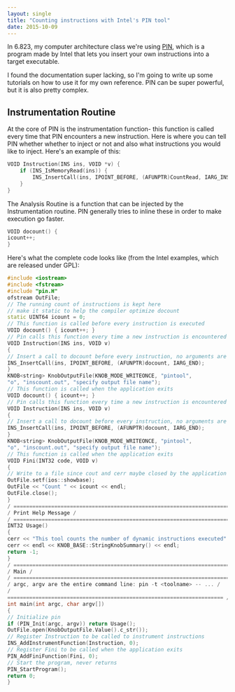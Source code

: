```yaml
---
layout: single
title: "Counting instructions with Intel's PIN tool"
date: 2015-10-09
---
```


In 6.823, my computer architecture class we're using [PIN](https://software.intel.com/en-us/articles/pin-a-dynamic-binary-instrumentation-tool), which is a program made by Intel that lets you insert your own instructions into a target executable.

I found the documentation super lacking, so I'm going to write up some tutorials on how to use it for my own reference. PIN can be super powerful, but it is also pretty complex.

## Instrumentation Routine

At the core of PIN is the instrumentation function- this function is called every time that PIN encounters a new instruction. Here is where you can tell PIN whether whether to inject or not and also what instructions you would like to inject. Here's an example of this:

```c
VOID Instruction(INS ins, VOID *v) {
    if (INS_IsMemoryRead(ins)) {
        INS_InsertCall(ins, IPOINT_BEFORE, (AFUNPTR)CountRead, IARG_INST_PTR, IARG_END);
    }
}
```

The Analysis Routine is a function that can be injected by the Instrumentation routine. PIN generally tries to inline these in order to make execution go faster.

```cpp
VOID docount() {
icount++;
}
```

Here's what the complete code looks like (from the Intel examples, which are released under GPL):

```cpp
#include <iostream>
#include <fstream>
#include "pin.H"
ofstream OutFile;
// The running count of instructions is kept here
// make it static to help the compiler optimize docount
static UINT64 icount = 0;
// This function is called before every instruction is executed
VOID docount() { icount++; }
// Pin calls this function every time a new instruction is encountered
VOID Instruction(INS ins, VOID v)
{
// Insert a call to docount before every instruction, no arguments are passed
INS_InsertCall(ins, IPOINT_BEFORE, (AFUNPTR)docount, IARG_END);
}
KNOB<string> KnobOutputFile(KNOB_MODE_WRITEONCE, "pintool",
"o", "inscount.out", "specify output file name");
// This function is called when the application exits
VOID docount() { icount++; }
// Pin calls this function every time a new instruction is encountered
VOID Instruction(INS ins, VOID v)
{
// Insert a call to docount before every instruction, no arguments are passed
INS_InsertCall(ins, IPOINT_BEFORE, (AFUNPTR)docount, IARG_END);
}
KNOB<string> KnobOutputFile(KNOB_MODE_WRITEONCE, "pintool",
"o", "inscount.out", "specify output file name");
// This function is called when the application exits
VOID Fini(INT32 code, VOID v)
{
// Write to a file since cout and cerr maybe closed by the application
OutFile.setf(ios::showbase);
OutFile << "Count " << icount << endl;
OutFile.close();
}
/ ===================================================================== /
/ Print Help Message /
/ ===================================================================== /
INT32 Usage()
{
cerr << "This tool counts the number of dynamic instructions executed" << endl;
cerr << endl << KNOB_BASE::StringKnobSummary() << endl;
return -1;
}
/ ===================================================================== /
/ Main /
/ ===================================================================== /
/ argc, argv are the entire command line: pin -t <toolname> -- ... /
/
===================================================================== /
int main(int argc, char argv[])
{
// Initialize pin
if (PIN_Init(argc, argv)) return Usage();
OutFile.open(KnobOutputFile.Value().c_str());
// Register Instruction to be called to instrument instructions
INS_AddInstrumentFunction(Instruction, 0);
// Register Fini to be called when the application exits
PIN_AddFiniFunction(Fini, 0);
// Start the program, never returns
PIN_StartProgram();
return 0;
}
```
